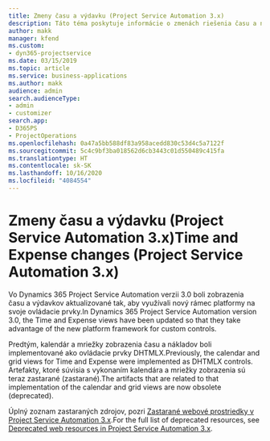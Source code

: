 ```yaml
---
title: Zmeny času a výdavku (Project Service Automation 3.x)
description: Táto téma poskytuje informácie o zmenách riešenia času a nákladov.
author: makk
manager: kfend
ms.custom:
- dyn365-projectservice
ms.date: 03/15/2019
ms.topic: article
ms.service: business-applications
ms.author: makk
audience: admin
search.audienceType:
- admin
- customizer
search.app:
- D365PS
- ProjectOperations
ms.openlocfilehash: 0a47a5bb588df83a958acedd830c53d4c5a7122f
ms.sourcegitcommit: 5c4c9bf3ba018562d6cb3443c01d550489c415fa
ms.translationtype: HT
ms.contentlocale: sk-SK
ms.lasthandoff: 10/16/2020
ms.locfileid: "4084554"
---
```

# <a name="time-and-expense-changes-project-service-automation-3x"></a><span data-ttu-id="e298b-103">Zmeny času a výdavku (Project Service Automation 3.x)</span><span class="sxs-lookup"><span data-stu-id="e298b-103">Time and Expense changes (Project Service Automation 3.x)</span></span>

<span data-ttu-id="e298b-104">Vo Dynamics 365 Project Service Automation verzii 3.0 boli zobrazenia času a výdavkov aktualizované tak, aby využívali nový rámec platformy na svoje ovládacie prvky.</span><span class="sxs-lookup"><span data-stu-id="e298b-104">In Dynamics 365 Project Service Automation version 3.0, the Time and Expense views have been updated so that they take advantage of the new platform framework for custom controls.</span></span>

<span data-ttu-id="e298b-105">Predtým, kalendár a mriežky zobrazenia času a nákladov boli implementované ako ovládacie prvky DHTMLX.</span><span class="sxs-lookup"><span data-stu-id="e298b-105">Previously, the calendar and grid views for Time and Expense were implemented as DHTMLX controls.</span></span> <span data-ttu-id="e298b-106">Artefakty, ktoré súvisia s vykonaním kalendára a mriežky zobrazenia sú teraz zastarané (zastarané).</span><span class="sxs-lookup"><span data-stu-id="e298b-106">The artifacts that are related to that implementation of the calendar and grid views are now obsolete (deprecated).</span></span>

<span data-ttu-id="e298b-107">Úplný zoznam zastaraných zdrojov, pozri [Zastarané webové prostriedky v Project Service Automation 3.x](web-resources-deprecated-v3.x.md).</span><span class="sxs-lookup"><span data-stu-id="e298b-107">For the full list of deprecated resources, see [Deprecated web resources in Project Service Automation 3.x](web-resources-deprecated-v3.x.md).</span></span>
